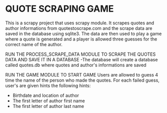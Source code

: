 # QUOTE SCRAPING GAME

This is a scrapy project that uses scrapy module.
It scrapes quotes and author informations from quotestoscrape.com and the scrape data are saved in the database using sqlite3. The data are then used to play a game where a quote is generated and a player is allowed three guesses for the correct name of the author.

RUN THE PROCESS_SCRAPE_DATA MODULE TO SCRAPE THE QUOTES DATA AND SAVE IT IN A DATABASE
-The database will create a database called quotes.db where quotes and author's informations are saved

RUN THE GAME MODULE TO START GAME
Users are allowed to guess 4 time the name of the person who made the quotes.
For each failed guess, user's are given hints the following hints:
- Birthdate and location of author
- The first letter of author first name
- The first letter of author last name

